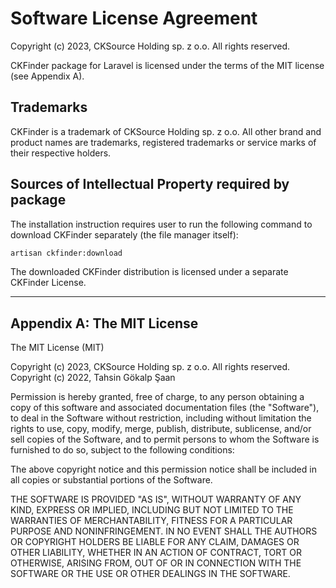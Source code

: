 Software License Agreement
==========================

Copyright (c) 2023, CKSource Holding sp. z o.o. All rights reserved.

CKFinder package for Laravel is licensed under the terms of the MIT license (see Appendix A).

Trademarks
----------

CKFinder is a trademark of CKSource Holding sp. z o.o. All other brand
and product names are trademarks, registered trademarks or service
marks of their respective holders.

Sources of Intellectual Property required by package
----------------------------------------------------

The installation instruction requires user to run the following command to download
CKFinder separately (the file manager itself):

```bash
artisan ckfinder:download
```

The downloaded CKFinder distribution is licensed under a separate CKFinder License.

---

Appendix A: The MIT License
---------------------------

The MIT License (MIT)

Copyright (c) 2023, CKSource Holding sp. z o.o. All rights reserved.
Copyright (c) 2022, Tahsin Gökalp Şaan

Permission is hereby granted, free of charge, to any person obtaining a copy
of this software and associated documentation files (the "Software"), to deal
in the Software without restriction, including without limitation the rights
to use, copy, modify, merge, publish, distribute, sublicense, and/or sell
copies of the Software, and to permit persons to whom the Software is
furnished to do so, subject to the following conditions:

The above copyright notice and this permission notice shall be included in
all copies or substantial portions of the Software.

THE SOFTWARE IS PROVIDED "AS IS", WITHOUT WARRANTY OF ANY KIND, EXPRESS OR
IMPLIED, INCLUDING BUT NOT LIMITED TO THE WARRANTIES OF MERCHANTABILITY,
FITNESS FOR A PARTICULAR PURPOSE AND NONINFRINGEMENT. IN NO EVENT SHALL THE
AUTHORS OR COPYRIGHT HOLDERS BE LIABLE FOR ANY CLAIM, DAMAGES OR OTHER
LIABILITY, WHETHER IN AN ACTION OF CONTRACT, TORT OR OTHERWISE, ARISING FROM,
OUT OF OR IN CONNECTION WITH THE SOFTWARE OR THE USE OR OTHER DEALINGS IN
THE SOFTWARE.
